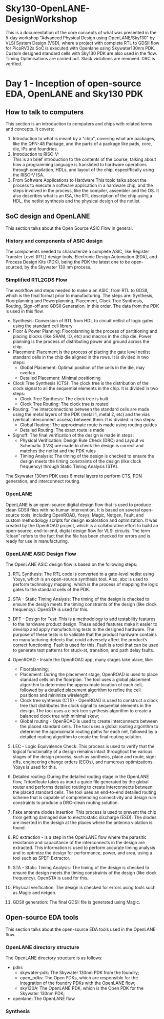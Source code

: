 # Sky130-OpenLANE-DesignWorkshop
This is a documentation of the core concepts of what was presented in the 5-day workshop  "Advanced Physical Design using OpenLANE/Sky130" by VLSI System Design (VSD), where a project with complete RTL to GDSII flow for PicoRV32a SoC is executed with Openlane using Skywater130nm PDK. Custom designed standard cells with Sky130 PDK are also used in the flow. Timing Optimisations are carried out. Slack violations are removed. DRC is verified.

# Day 1 - Inception of open-source EDA, OpenLANE and Sky130 PDK
## How to talk to computers 

This section is an introduction to computers and chips with related terms and concepts. It covers:
 1. Introduction to what is meant by a "chip", covering what are packages, like the QFN-48 Package, and the parts of a package like pads, core, die, IPs and foundries.  
 2. Introduction to RISC-V:  
 This is an brief introduction to the contents of the course, talking about how a programming language is translated to hardware operations through compilation, HDLs, and layout of the chip, especiffically using the RISC-V ISA.
 3. From Software Applications to Hardware
 This topic talks about the process to execute a software application in a hardware chip, and the steps involved in the process, like the compiler, assembler and the OS. It also describes what is an ISA, the RTL description of the chip using a HDL, the netlist synthesis and the physical design of the netlist.

 ## SoC design and OpenLANE

This section talks about the Open Source ASIC Flow in general.

### History and components of ASIC design
The components needed to characterize a complete ASIC, like Register Transfer Level (RTL) design tools, Electronic Design Automation (EDA), and Process Design Kits (PDK), being the PDK the latest one to be open-sourced, by the Skywater 130 nm process.

### Simplified RTL2GDS Flow

The workflow and steps needed to make a an ASIC, from RTL to GDSII, which is the final format prior to manufacturing. The steps are: Synthesis, Floorplanning and Powerplanning, Placement, Clock Tree Synthesis, Routing, Sign-off and GDSII Generation, in this order. The data from the PDK is used in this flow.

- Synthesis: Conversion of RTL from HDL to circuit netlist of logic gates using the standard cell library
- Floor & Power Planning: Floorplanning is the process of partitioning and placing blocks (like SRAM, IO, etc) and macros in the chip die. Power planning is the process of distributing power and ground across the chip.
- Placement: Placement is the process of placing the gate level netlist standard cells in the chip die aligned in the rows. It is divided in two steps:
  - Global Placement: Optimal position of the cells in the die, may overlap
  - Detailed Placement: Minimal positioning
- Clock Tree Synthesis (CTS): The clock tree is the distribution of the clock signal to all the sequential elements in the chip. It is divided in two steps:
  - Clock Tree Synthesis: The clock tree is built
  - Clock Tree Routing: The clock tree is routed
- Routing: The interconnections between the standard cells are made using the metal layers of the PDK (metal 1, metal 2, etc) and the vias (vertical interconnect access) between them. It is divided in two steps:
  - Global Routing: The approximate route is made using routing guides
  - Detailed Routing: The exact route is made 
- Signoff: The final verification of the design is made in steps:
  - Physical Verification: Design Rule Check (DRC) and Layout vs Schematic (LVS) are made to check the design is correct and matches the netlist and the PDK rules 
  - Timing Analysis: The timing of the design is checked to ensure the design meets the timing constraints of the design (like clock frequency) through Static Timing Analysis (STA).

The Skywater 130nm PDK uses 6 metal layers to perform CTS, PDN generation, and interconnect routing.

### OpenLANE

OpenLANE is an open-source digital design flow that is used to produce clean GDSII files with no human intervention. It is based on several open-source tools, including OpenROAD, Yosys, Magic, Netgen, Fault, and custom methodology scripts for design exploration and optimization. It was created by the OpenROAD project, which is a collaborative effort to build an open-source, end-to-end, digital design flow for VLSI circuits. The term “clean” refers to the fact that the file has been checked for errors and is ready for use in manufacturing.

### OpenLANE ASIC Design Flow

The OpenLANE ASIC design flow is based on the following steps:

<!-- Add OpenLANE chart image -->

1. RTL Synthesis: The RTL code is converted to a gate-level netlist using Yosys, which is an open-source synthesis tool. Also, abc is used to perform technology mapping, which is the process of mapping the logic gates to the standard cells of the PDK.

2. STA - Static Timing Analysis: The timing of the design is checked to ensure the design meets the timing constraints of the design (like clock frequency). OpenSTA is used for this.

3. DFT - Design for Test: This is a methodology to add testability features to the hardware product design. These added features make it easier to develop and apply manufacturing tests to the designed hardware. The purpose of these tests is to validate that the product hardware contains no manufacturing defects that could adversely affect the product’s correct functioning. Fault is used for this. Fault is a tool that can be used to generate test patterns for stuck-at, transition, and path delay faults.

4. OpenROAD - Inside the OpenROAD app, many stages take place, like:
    - Floorplanning;
    - Placement: During the placement stage, OpenROAD is used to place standard cells on the floorplan. The tool uses a global placement algorithm to determine the approximate location of each cell, followed by a detailed placement algorithm to refine the cell positions and minimize wirelength;
    - Clock tree synthesis (CTS) - OpenROAD is used to construct a clock tree that distributes the clock signal to sequential elements in the design. The tool uses a clock tree synthesis algorithm to create a balanced clock tree with minimal skew;
    - Global routing - OpenROAD is used to create interconnects between the placed standard cells. The tool uses a global routing algorithm to determine the approximate routing paths for each net, followed by a detailed routing algorithm to create the final routing solution.

5. LEC - Logic Equivalence Check: This process is used to verify that the logical functionality of a design remains intact throughout the various stages of the design process, such as synthesis, place and route, sign-offs, engineering change orders (ECOs), and numerous optimizations. Yosys is used for this.

6. Detailed routing: During the detailed routing stage in the OpenLANE flow, TritonRoute takes as input a guide file generated by the global router and performs detailed routing to create interconnects between the placed standard cells. The tool uses an end-to-end detailed routing scheme that is capable of comprehending connectivity and design rule constraints to produce a DRC-clean routing solution.

7. Fake antenna diodes insertion: This process is used to prevent the chip from getting damaged due to electrostatic discharge (ESD). The diodes are inserted in the design at the places where the antenna violation is found.

8. RC extraction - is a step in the OpenLANE flow where the parasitic resistance and capacitance of the interconnects in the design are extracted. This information is used to perform accurate timing analysis and to optimize the design for performance, power, and area, using a tool such as SPEF-Extractor.

9. STA - Static Timing Analysis: The timing of the design is checked to ensure the design meets the timing constraints of the design (like clock frequency). OpenSTA is used for this.

10. Physical verification: The design is checked for errors using tools such as Magic and netgen.

11. GDSII generation: The final GDSII file is generated using Magic.

## Open-source EDA tools

This section talks about the open-source EDA tools used in the OpenLANE flow.

### OpenLANE directory structure

The OpenLANE directory structure is as follows:

- pdks
  - skywater-pdk: The Skywater 130nm PDK from the foundry;
  - open_pdks: The Open PDKs, which are responsible for the integration of the foundry PDKs with the OpenLANE flow;
  - sky130A: The OpenLANE PDK, which is the Open PDK for the Skywater 130nm PDK;
- openlane: The OpenLANE flow

### Synthesis


